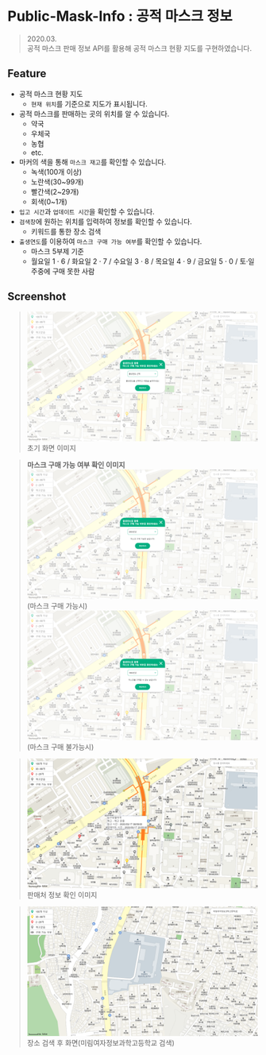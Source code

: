 # Public-Mask-Info : 공적 마스크 정보
> 2020.03.   
> 공적 마스크 판매 정보 API를 활용해 공적 마스크 현황 지도를 구현하였습니다.

## Feature
- 공적 마스크 현황 지도
  - `현재 위치`를 기준으로 지도가 표시됩니다.
- 공적 마스크를 판매하는 곳의 위치를 알 수 있습니다.
  - 약국
  - 우체국
  - 농협
  - etc.
- 마커의 색을 통해 `마스크 재고`를 확인할 수 있습니다.
  - 녹색(100개 이상)
  - 노란색(30~99개)
  - 빨간색(2~29개)
  - 회색(0~1개)
- `입고 시간`과 `업데이트 시간`을 확인할 수 있습니다.
- `검색창`에 원하는 위치를 입력하여 정보를 확인할 수 있습니다.
  - 키워드를 통한 장소 검색
- `출생연도`를 이용하여 `마스크 구매 가능 여부`를 확인할 수 있습니다.
  - 마스크 5부제 기준
  - 월요일 1 · 6 / 화요일 2 · 7 / 수요일 3 · 8 / 목요일 4 · 9 / 금요일 5 · 0 / 토·일 주중에 구매 못한 사람

## Screenshot
> ![초기 화면](./image/01.png)
> 초기 화면 이미지

> **마스크 구매 가능 여부 확인 이미지**
> ![구매 가능 여부 확인 화면](./image/02.png)
> (마스크 구매 가능시)
>![구매 가능 여부 확인 화면2](./image/03.png)
> (마스크 구매 불가능시)

> ![판매처 정보 확인 화면](./image/04.png)
> 판매처 정보 확인 이미지

>![장소 검색 화면](./image/05.png)
> 장소 검색 후 화면(미림여자정보과학고등학교 검색)

